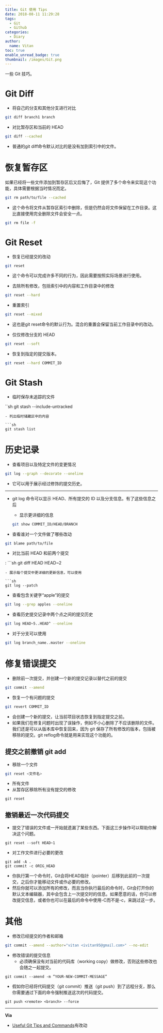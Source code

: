 ```yaml
---
title: Git 使用 Tips
date: 2018-08-11 11:29:28
tags:
  - Git
  - Github
categories:
  - Diary
author:
  name: Vitan
toc: true
enable_unread_badge: true
thumbnail: /images/Git.png
---
```

一些 Git 技巧。
<!--more-->
# Git Diff
- 将自己的分支和其他分支进行对比

```sh
git diff branch1 branch
```

- 对比暂存区和当前的 HEAD

```sh
git diff --cached
```
  - 普通的git diff命令默认对比的是没有加到索引中的文件。

# 恢复暂存区
如果已经将一些文件添加到暂存区后又后悔了，Git 提供了多个命令来实现这个功能，具体需要根据当时情况而定。

```sh
git rm path/to/file --cached
```
- 这个命令将文件从暂存区索引中删除，但是仍然会将文件保留在工作目录。这比直接使用完全删除文件会安全一点。

```sh
git rm file -f
```
# Git Reset
- 恢复已经提交的改动

```sh
git reset
```
  - 这个命令可以完成许多不同的行为，因此需要按照实际场景进行使用。

- 去除所有修改，包括索引中的内容和工作目录中的修改

```sh
git reset --hard
```
- 重置索引

```sh
git reset --mixed
```
  - 这也是git reset命令的默认行为。混合的重置会保留当前工作目录中的改动。

- 仅仅修改分支的 HEAD

```sh
git reset --soft
```

- 恢复到指定的提交版本。

 ```sh
git reset --hard COMMIT_ID
```
# Git Stash
- 临时保存未追踪的文件

``sh
git stash --include-untracked
```
- 列出临时储藏区中的内容

```sh
git stash list
```

# 历史记录
- 查看项目以及特定文件的变更情况

```sh
git log --graph --decorate --oneline
```
  - 它可以用于展示经过修饰的提交历史。

  ---
  - git log 命令可以显示 HEAD、所有提交的 ID 以及分支信息。有了这些信息之后
    - 显示更详细的信息
    
    ```sh
    git show COMMIT_ID/HEAD/BRANCH
    ```

- 查看谁对一个文件做了哪些改动

```sh
git blame path/to/file
```

- 对比当前 HEAD 和前两个提交

: ```sh
git diff HEAD HEAD~2
```
- 展示每个提交中更详细的更新信息，可以使用

```sh
git log --patch
```

- 查看包含关键字“apple”的提交

```sh
git log --grep apples --oneline
```
- 查看历史提交记录中两个点之间的提交历史

```sh
git log HEAD~5..HEAD^ --oneline
```
- 对于分支可以使用

```sh
git log branch_name..master --oneline
```

# 修复错误提交
- 删除前一次提交，并创建一个新的提交记录以替代之前的提交

```sh
git commit --amend
```

- 恢复一个有问题的提交

```sh
git revert COMMIT_ID
```
  - 会创建一个新的提交，让当前项目状态恢复到指定提交之前。
  - 如果我们在修复问题时出现了误操作，例如不小心删除了不应该删除的文件。我们还是可以从版本库中恢复回来，因为 git 保存了所有修改的版本，包括被移除的提交。git reflog命令就是用来实现这个功能的。

## 提交之前撤销 git add
- 移除一个文件

```sh
git reset <文件名>
```
- 所有文件
- 从暂存区移除所有没有提交的修改

```
git reset
```
## 撤销最近一次代码提交
- 提交了错误的文件或一开始就遗漏了某些东西。下面这三步操作可以帮助你解决这个问题。

```
git reset --soft HEAD~1
```
- 对工作文件进行必要的更改

```
git add -A .
git commit -c ORIG_HEAD
```
- 你执行第一个命令时，Git会将HEAD指针（pointer）后移到此前的一次提交，之后你才能移动文件或作必要的修改。
- 然后你就可以添加所有的修改，而且当你执行最后的命令时，Git会打开你的默认文本编辑器，其中会包含上一次提交时的信息。如果愿意的话，你可以修改提交信息，或者你也可以在最后的命令中使用-C而不是-c，来跳过这一步。

# 其他
- 修改已经提交的作者和邮箱

```sh
git commit --amend --author="vitan <ivitan95@gmail.com>" --no-edit
```

- 修改错误的提交信息
  - 必须确保没有对当前的代码库（working copy）做修改，否则这些修改也会随之一起提交。

```
git commit --amend -m ”YOUR-NEW-COMMIT-MESSAGE”
```
- 假如你已经将代码提交（git commit）推送（git push）到了远程分支，那么你需要通过下面的命令强制推送这次的代码提交。

```
git push <remote> <branch> --force
```

---
**Via**
- [Useful Git Tips and Commands](https://thecuriousdev.org/useful-git-tips-commands/)有改动
